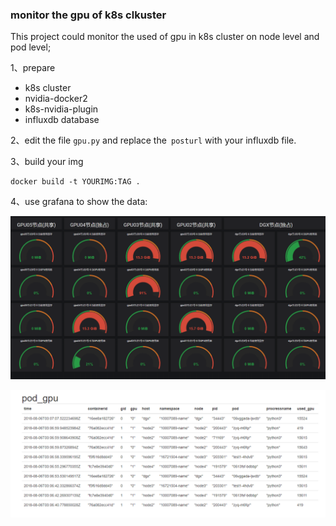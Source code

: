 ### monitor the gpu of k8s clkuster

This project could monitor the used of gpu in k8s cluster on node level and pod level;

1、prepare

* k8s cluster
* nvidia-docker2
* k8s-nvidia-plugin
* influxdb database

2、edit the file `gpu.py` and replace the` posturl` with your influxdb file.

3、build  your img

```shell
docker build -t YOURIMG:TAG .
```

4、use grafana to show the data:

![grafana](img/grafana.png)


![influxdb](img/influxdb.png) 
